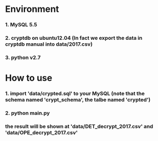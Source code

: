 # Environment
### 1. MySQL 5.5
### 2. cryptdb on ubuntu12.04 (In fact we export the data in cryptdb manual into data/2017.csv)
### 3. python v2.7
# How to use
### 1. import 'data/crypted.sql' to your MySQL (note that the schema named 'crypt_schema', the talbe named 'crypted')
### 2. python main.py
### the result will be shown at 'data/DET_decrypt_2017.csv' and 'data/OPE_decrypt_2017.csv'